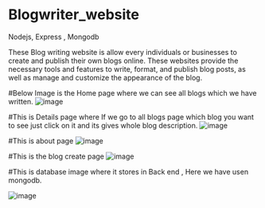 # Blogwriter_website
Nodejs, Express , Mongodb

These Blog writing website is  allow every individuals or businesses to create and publish their own blogs online. These websites provide the necessary tools and features to write, format, and publish blog posts, as well as manage and customize the appearance of the blog.

#Below Image is the Home page where we can see all blogs which we have written.
![image](https://github.com/Ruthvikkalvala/Blogwriter_website/assets/133333397/bc4784d6-f9ba-48d9-adaf-f3ef253092db)

#This is  Details page where If we  go to all blogs page which blog you want to see just click on it and its gives whole blog description.
![image](https://github.com/Ruthvikkalvala/Blogwriter_website/assets/133333397/ba767643-d762-43f4-a3df-b5761370c576)


#This is about page
![image](https://github.com/Ruthvikkalvala/Blogwriter_website/assets/133333397/5d861a74-ee20-4d33-a3ec-11c810934d4b)



#This is the blog create page 
![image](https://github.com/Ruthvikkalvala/Blogwriter_website/assets/133333397/6dbf8e55-d2b2-45d5-9a2d-17ae1b7f2ed7)

#This is database image where it stores in Back end , Here we have usen  mongodb.

![image](https://github.com/Ruthvikkalvala/Blogwriter_website/assets/133333397/283618a1-ec3d-4574-813a-e0b96ec6e3d0)



